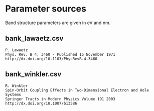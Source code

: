 # Parameter sources

Band structure parameters are given in eV and nm.


## bank_lawaetz.csv
    P. Lawaetz
    Phys. Rev. B 4, 3460 - Published 15 November 1971
    http://dx.doi.org/10.1103/PhysRevB.4.3460


## bank_winkler.csv
    R. Winkler
    Spin-Orbit Coupling Effects in Two-Dimensional Electron and Hole Systems
    Springer Tracts in Modern Physics Volume 191 2003
    http://dx.doi.org/10.1007/b13586
